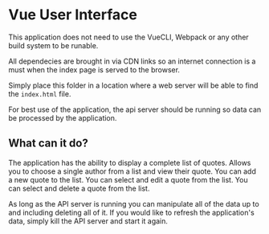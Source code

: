 # Vue User Interface

This application does not need to use the VueCLI, Webpack or any other build system to be runable. 

All dependecies are brought in via CDN links so an internet connection is a must when the index page 
is served to the browser.  

Simply place this folder in a location where a web server will be able to find the `index.html` file.

For best use of the application, the api server should be running so data can be processed by the application.

## What can it do?

The application has the ability to display a complete list of quotes. Allows you to choose a single author from a list and view their quote. You can add a new quote to the list. You can select and edit 
a quote from the list. You can select and delete a quote from the list. 

As long as the API server is running you can manipulate all of the data up to and including deleting all of it. If you would like to refresh the application's data, simply kill the API server and start it again. 
